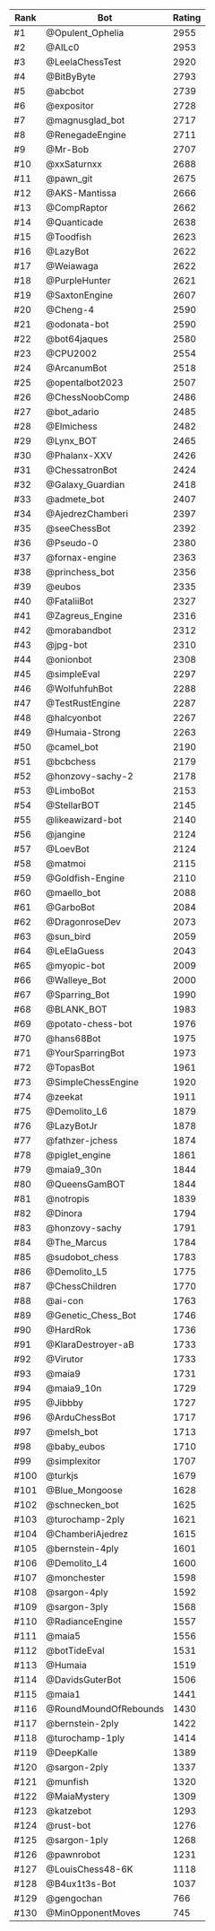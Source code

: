 Rank|Bot|Rating
---|---|---
#1|@Opulent_Ophelia|2955
#2|@AILc0|2953
#3|@LeelaChessTest|2920
#4|@BitByByte|2793
#5|@abcbot|2739
#6|@expositor|2728
#7|@magnusglad_bot|2717
#8|@RenegadeEngine|2711
#9|@Mr-Bob|2707
#10|@xxSaturnxx|2688
#11|@pawn_git|2675
#12|@AKS-Mantissa|2666
#13|@CompRaptor|2662
#14|@Quanticade|2638
#15|@Toodfish|2623
#16|@LazyBot|2622
#17|@Weiawaga|2622
#18|@PurpleHunter|2621
#19|@SaxtonEngine|2607
#20|@Cheng-4|2590
#21|@odonata-bot|2590
#22|@bot64jaques|2580
#23|@CPU2002|2554
#24|@ArcanumBot|2518
#25|@opentalbot2023|2507
#26|@ChessNoobComp|2486
#27|@bot_adario|2485
#28|@Elmichess|2482
#29|@Lynx_BOT|2465
#30|@Phalanx-XXV|2426
#31|@ChessatronBot|2424
#32|@Galaxy_Guardian|2418
#33|@admete_bot|2407
#34|@AjedrezChamberi|2397
#35|@seeChessBot|2392
#36|@Pseudo-0|2380
#37|@fornax-engine|2363
#38|@princhess_bot|2356
#39|@eubos|2335
#40|@FataliiBot|2327
#41|@Zagreus_Engine|2316
#42|@morabandbot|2312
#43|@jpg-bot|2310
#44|@onionbot|2308
#45|@simpleEval|2297
#46|@WolfuhfuhBot|2288
#47|@TestRustEngine|2287
#48|@halcyonbot|2267
#49|@Humaia-Strong|2263
#50|@camel_bot|2190
#51|@bcbchess|2179
#52|@honzovy-sachy-2|2178
#53|@LimboBot|2153
#54|@StellarBOT|2145
#55|@likeawizard-bot|2140
#56|@jangine|2124
#57|@LoevBot|2124
#58|@matmoi|2115
#59|@Goldfish-Engine|2110
#60|@maello_bot|2088
#61|@GarboBot|2084
#62|@DragonroseDev|2073
#63|@sun_bird|2059
#64|@LeElaGuess|2043
#65|@myopic-bot|2009
#66|@Walleye_Bot|2000
#67|@Sparring_Bot|1990
#68|@BLANK_BOT|1983
#69|@potato-chess-bot|1976
#70|@hans68Bot|1975
#71|@YourSparringBot|1973
#72|@TopasBot|1961
#73|@SimpleChessEngine|1920
#74|@zeekat|1911
#75|@Demolito_L6|1879
#76|@LazyBotJr|1878
#77|@fathzer-jchess|1874
#78|@piglet_engine|1861
#79|@maia9_30n|1844
#80|@QueensGamBOT|1844
#81|@notropis|1839
#82|@Dinora|1794
#83|@honzovy-sachy|1791
#84|@The_Marcus|1784
#85|@sudobot_chess|1783
#86|@Demolito_L5|1775
#87|@ChessChildren|1770
#88|@ai-con|1763
#89|@Genetic_Chess_Bot|1746
#90|@HardRok|1736
#91|@KlaraDestroyer-aB|1733
#92|@Virutor|1733
#93|@maia9|1731
#94|@maia9_10n|1729
#95|@Jibbby|1727
#96|@ArduChessBot|1717
#97|@melsh_bot|1713
#98|@baby_eubos|1710
#99|@simplexitor|1707
#100|@turkjs|1679
#101|@Blue_Mongoose|1628
#102|@schnecken_bot|1625
#103|@turochamp-2ply|1621
#104|@ChamberiAjedrez|1615
#105|@bernstein-4ply|1601
#106|@Demolito_L4|1600
#107|@monchester|1598
#108|@sargon-4ply|1592
#109|@sargon-3ply|1568
#110|@RadianceEngine|1557
#111|@maia5|1556
#112|@botTideEval|1531
#113|@Humaia|1519
#114|@DavidsGuterBot|1506
#115|@maia1|1441
#116|@RoundMoundOfRebounds|1430
#117|@bernstein-2ply|1422
#118|@turochamp-1ply|1414
#119|@DeepKalle|1389
#120|@sargon-2ply|1337
#121|@munfish|1320
#122|@MaiaMystery|1309
#123|@katzebot|1293
#124|@rust-bot|1276
#125|@sargon-1ply|1268
#126|@pawnrobot|1231
#127|@LouisChess48-6K|1118
#128|@B4ux1t3s-Bot|1037
#129|@gengochan|766
#130|@MinOpponentMoves|745
